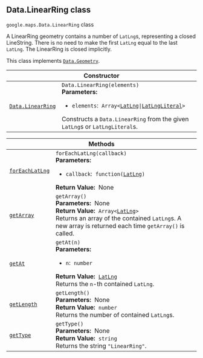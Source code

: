 
<devsite-heading text=" Data.LinearRing class" for="Data.LinearRing" level="h2" link="" toc="" back-to-top=""><h2 id="Data.LinearRing" is-upgraded="">Data.LinearRing class</h2></devsite-heading>
<p>
<code translate="no" dir="ltr"><span itemprop="path">google.maps</span>.<span itemprop="name">Data.LinearRing</span></code>
class
</p>
<p>A LinearRing geometry contains a number of <code translate="no" dir="ltr">LatLng</code>s, representing a closed LineString. There is no need to make the first <code translate="no" dir="ltr">LatLng</code> equal to the last <code translate="no" dir="ltr">LatLng</code>. The LinearRing is closed implicitly.</p>
<p>This class implements
<code translate="no" dir="ltr"><a href="Data.Geometry.md">Data.Geometry</a></code>.
</p>
<div class="devsite-table-wrapper"><table class="constructors responsive" summary="class Data.LinearRing - Constructor">
<thead>
<tr><th colspan="2" id="Data.LinearRing.constructor">Constructor</th>
</tr></thead>
<tbody>
<tr>
<td><code translate="no" dir="ltr"><a class="secret-link" href="#Data.LinearRing.constructor"><span>Data.LinearRing</span></a></code></td>
<td><div><code translate="no" dir="ltr">Data.LinearRing(elements)</code></div>
<div class="desc"><strong>Parameters:</strong>&nbsp; <ul>
<li><code translate="no" dir="ltr">elements</code>:&nbsp; <code translate="no" dir="ltr">Array&lt;<a href="LatLng.md">LatLng</a>|<a href="LatLngLiteral.md">LatLngLiteral</a>&gt;</code></li>
</ul></div>
<div class="desc">Constructs a <code translate="no" dir="ltr">Data.LinearRing</code> from the given <code translate="no" dir="ltr">LatLng</code>s or <code translate="no" dir="ltr">LatLngLiteral</code>s.</div></td>
</tr>
</tbody>
</table></div>
<div class="devsite-table-wrapper"><table class="methods responsive" summary="class Data.LinearRing - Methods">
<thead>
<tr><th colspan="2">Methods</th>
</tr></thead>
<tbody>
<tr id="Data.LinearRing.forEachLatLng">
<td itemprop="property"><code translate="no" dir="ltr"><a class="secret-link" href="#Data.LinearRing.forEachLatLng"><span>forEachLatLng</span></a></code></td>
<td><div><code translate="no" dir="ltr">forEachLatLng(callback)</code></div>
<div class="desc"><strong>Parameters:</strong>&nbsp; <ul>
<li><code translate="no" dir="ltr">callback</code>:&nbsp; <code translate="no" dir="ltr">function(<a href="LatLng.md">LatLng</a>)</code></li>
</ul></div>
<div class="desc"><strong>Return Value:</strong>&nbsp; None</div>
<div class="desc"></div></td>
</tr>
<tr id="Data.LinearRing.getArray">
<td itemprop="property"><code translate="no" dir="ltr"><a class="secret-link" href="#Data.LinearRing.getArray"><span>getArray</span></a></code></td>
<td><div><code translate="no" dir="ltr">getArray()</code></div>
<div class="desc"><strong>Parameters:</strong>&nbsp; None</div>
<div class="desc"><strong>Return Value:</strong>&nbsp; <code translate="no" dir="ltr">Array&lt;<a href="LatLng.md">LatLng</a>&gt;</code></div>
<div class="desc">Returns an array of the contained <code translate="no" dir="ltr">LatLng</code>s. A new array is returned each time <code translate="no" dir="ltr">getArray()</code> is called.</div></td>
</tr>
<tr id="Data.LinearRing.getAt">
<td itemprop="property"><code translate="no" dir="ltr"><a class="secret-link" href="#Data.LinearRing.getAt"><span>getAt</span></a></code></td>
<td><div><code translate="no" dir="ltr">getAt(n)</code></div>
<div class="desc"><strong>Parameters:</strong>&nbsp; <ul>
<li><code translate="no" dir="ltr">n</code>:&nbsp; <code translate="no" dir="ltr">number</code></li>
</ul></div>
<div class="desc"><strong>Return Value:</strong>&nbsp; <code translate="no" dir="ltr"><a href="LatLng.md">LatLng</a></code></div>
<div class="desc">Returns the <code translate="no" dir="ltr">n</code>-th contained <code translate="no" dir="ltr">LatLng</code>.</div></td>
</tr>
<tr id="Data.LinearRing.getLength">
<td itemprop="property"><code translate="no" dir="ltr"><a class="secret-link" href="#Data.LinearRing.getLength"><span>getLength</span></a></code></td>
<td><div><code translate="no" dir="ltr">getLength()</code></div>
<div class="desc"><strong>Parameters:</strong>&nbsp; None</div>
<div class="desc"><strong>Return Value:</strong>&nbsp; <code translate="no" dir="ltr">number</code></div>
<div class="desc">Returns the number of contained <code translate="no" dir="ltr">LatLng</code>s.</div></td>
</tr>
<tr id="Data.LinearRing.getType">
<td itemprop="property"><code translate="no" dir="ltr"><a class="secret-link" href="#Data.LinearRing.getType"><span>getType</span></a></code></td>
<td><div><code translate="no" dir="ltr">getType()</code></div>
<div class="desc"><strong>Parameters:</strong>&nbsp; None</div>
<div class="desc"><strong>Return Value:</strong>&nbsp; <code translate="no" dir="ltr">string</code></div>
<div class="desc">Returns the string <code translate="no" dir="ltr">"LinearRing"</code>.</div></td>
</tr>
</tbody>
</table></div>
